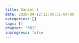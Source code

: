 ```yaml
---
title: Daniel 1
date: 2020-04-12T12:45:31-04:00
categories: []
tags: []
chapter: "001"
inprogress: false
---
```


